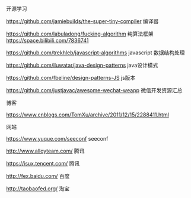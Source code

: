 开源学习

https://github.com/jamiebuilds/the-super-tiny-compiler    编译器 

https://github.com/labuladong/fucking-algorithm    纯算法框架   https://space.bilibili.com/7836741

https://github.com/trekhleb/javascript-algorithms   javascript 数据结构处理

https://github.com/iluwatar/java-design-patterns   java设计模式

https://github.com/fbeline/design-patterns-JS   js版本

https://github.com/justjavac/awesome-wechat-weapp  微信开发资源汇总

博客

 https://www.cnblogs.com/TomXu/archive/2011/12/15/2288411.html 

网站

https://www.yuque.com/seeconf   seeconf

 http://www.alloyteam.com/   腾讯

https://isux.tencent.com/   腾讯

http://fex.baidu.com/   百度

http://taobaofed.org/ 淘宝

